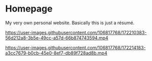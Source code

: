 # Homepage
My very own personal website. Basically this is just a résumé.

https://user-images.githubusercontent.com/106817768/172210383-56d212a8-3b5e-49cc-a57d-66b874743594.mp4

https://user-images.githubusercontent.com/106817768/172214183-a3cc7679-b0cb-45e0-8ef7-db89f728ad8b.mp4

